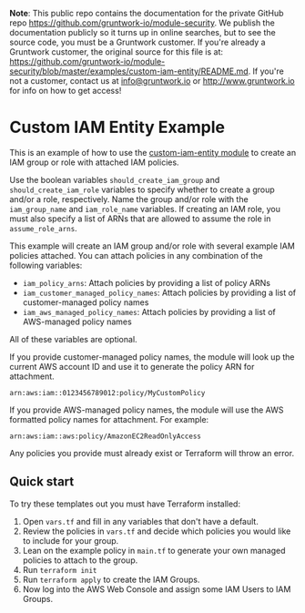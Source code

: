 **Note**: This public repo contains the documentation for the private GitHub repo <https://github.com/gruntwork-io/module-security>.
We publish the documentation publicly so it turns up in online searches, but to see the source code, you must be a Gruntwork customer.
If you're already a Gruntwork customer, the original source for this file is at: <https://github.com/gruntwork-io/module-security/blob/master/examples/custom-iam-entity/README.md>.
If you're not a customer, contact us at <info@gruntwork.io> or <http://www.gruntwork.io> for info on how to get access!

# Custom IAM Entity Example

This is an example of how to use the [custom-iam-entity module](/modules/custom-iam-entity) to create an IAM group or role with attached IAM policies.

Use the boolean variables `should_create_iam_group` and `should_create_iam_role` variables to specify whether to create a group and/or a role, respectively. Name the group and/or role  with the `iam_group_name` and `iam_role_name` variables. If creating an IAM role, you must also specify a list of ARNs that are allowed to assume the role in `assume_role_arns`.

This example will create an IAM group and/or role with several example IAM policies attached. You can attach policies in any combination of the following variables:

- `iam_policy_arns`: Attach policies by providing a list of policy ARNs
- `iam_customer_managed_policy_names`: Attach policies by providing a list of customer-managed policy names
- `iam_aws_managed_policy_names`: Attach policies by providing a list of AWS-managed policy names

All of these variables are optional.

If you provide customer-managed policy names, the module will look up the current AWS account ID and use it to generate the policy ARN for attachment.

    arn:aws:iam::0123456789012:policy/MyCustomPolicy

If you provide AWS-managed policy names, the module will use the AWS formatted policy names for attachment. For example:

    arn:aws:iam::aws:policy/AmazonEC2ReadOnlyAccess

Any policies you provide must already exist or Terraform will throw an error.

## Quick start

To try these templates out you must have Terraform installed:

1. Open `vars.tf` and fill in any variables that don't have a default.
1. Review the policies in `vars.tf` and decide which policies you would like to include for your group.
1. Lean on the example policy in `main.tf` to generate your own managed policies to attach to the group.
1. Run `terraform init`
1. Run `terraform apply` to create the IAM Groups.
1. Now log into the AWS Web Console and assign some IAM Users to IAM Groups.

